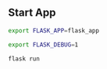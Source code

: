 ## Start App
```bash
export FLASK_APP=flask_app
```
```bash
export FLASK_DEBUG=1 
```
```bash
flask run
```